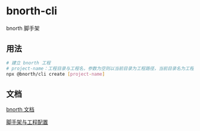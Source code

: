 # bnorth-cli

bnorth 脚手架

## 用法

```sh
# 建立 bnorth 工程
# project-name：工程目录与工程名，参数为空则以当前目录为工程路径，当前目录名为工程名
npx @bnorth/cli create [project-name] 
```

## 文档

[bnorth 文档](//able99.github.io/#cbnorth)

[脚手架与工程配置](//able99.github.io/cbnorth/project.html)


